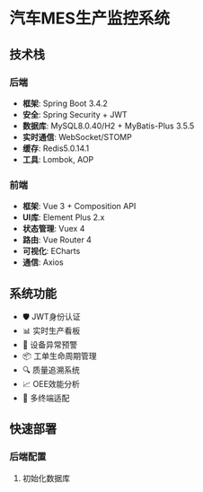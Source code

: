 # 汽车MES生产监控系统

## 技术栈
### 后端
- **框架**: Spring Boot 3.4.2
- **安全**: Spring Security + JWT
- **数据库**: MySQL8.0.40/H2 + MyBatis-Plus 3.5.5
- **实时通信**: WebSocket/STOMP
- **缓存**: Redis5.0.14.1
- **工具**: Lombok, AOP

### 前端
- **框架**: Vue 3 + Composition API
- **UI库**: Element Plus 2.x
- **状态管理**: Vuex 4
- **路由**: Vue Router 4
- **可视化**: ECharts
- **通信**: Axios

## 系统功能
- 🛡️ JWT身份认证
- 📊 实时生产看板
- 🔔 设备异常预警
- 📦 工单生命周期管理
- 🔍 质量追溯系统
- 📈 OEE效能分析
- 📱 多终端适配

## 快速部署
### 后端配置
1. 初始化数据库
